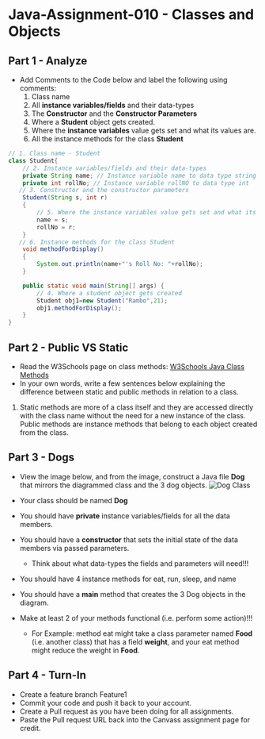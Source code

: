 # Java-Assignment-010 - Classes and Objects

## Part 1 - Analyze
* Add Comments to the Code below and label the following using comments:
  1. Class name
  2. All **instance variables/fields** and their data-types
  3. The **Constructor** and the **Constructor Parameters**
  4. Where a **Student** object gets created.
  5. Where the **instance variables** value gets set and what its values are.
  6. All the instance methods for the class **Student**

```java
// 1. Class name - Student 
class Student{
    // 2. Instance variables/fields and their data-types
    private String name; // Instance variable name to data type string
    private int rollNo; // Instance variable rollNO to data type int
   // 3. Constructor and the constructor parameters 
    Student(String s, int r)
    {
        // 5. Where the instance variables value gets set and what its values are
   	    name = s;
   	    rollNo = r;
    }
   // 6. Instance methods for the class Student 
    void methodForDisplay()
    {
        System.out.println(name+"'s Roll No: "+rollNo);
    }

    public static void main(String[] args) {
        // 4. Where a student object gets created
        Student obj1=new Student("Rambo",21);
        obj1.methodForDisplay();
    }
}
```

## Part 2 - Public VS Static

* Read the W3Schools page on class methods: [W3Schools Java Class Methods](https://www.w3schools.com/java/java_class_methods.asp)
* In your own words, write a few sentences below explaining the difference between static and public methods in relation to a class.
1. Static methods are more of a class itself and they are accessed directly with the class name without the need for a new instance of the class. Public methods are instance methods that belong to each object created from the class. 

## Part 3 - Dogs

* View the image below, and from the image, construct a Java file **Dog** that mirrors the diagrammed class and the 3 dog objects.
![Dog Class](images/ClassVSObject.png)

* Your class should be named **Dog**
* You should have **private** instance variables/fields for all the data members.
* You should have a **constructor** that sets the initial state of the data members via passed parameters.
    * Think about what data-types the fields and parameters will need!!!
* You should have 4 instance methods for eat, run, sleep, and name
* You should have a **main** method that creates the 3 Dog objects in the diagram.
* Make at least 2 of your methods functional (i.e. perform some action)!!!
    * For Example: method eat might take a class parameter named **Food** (i.e. another class) that has a field **weight**, and your eat method might reduce the weight in **Food**.

## Part 4 - Turn-In

* Create a feature branch Feature1
* Commit your code and push it back to your account.
* Create a Pull request as you have been doing for all assignments.
* Paste the Pull request URL back into the Canvass assignment page for credit.
